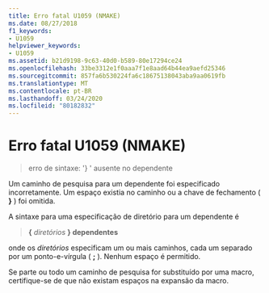 ```yaml
---
title: Erro fatal U1059 (NMAKE)
ms.date: 08/27/2018
f1_keywords:
- U1059
helpviewer_keywords:
- U1059
ms.assetid: b21d9198-9c63-40d0-b589-80e17294ce24
ms.openlocfilehash: 33be3312e1f0aaa7f1e8aad64b44ea9aefd25346
ms.sourcegitcommit: 857fa6b530224fa6c18675138043aba9aa0619fb
ms.translationtype: MT
ms.contentlocale: pt-BR
ms.lasthandoff: 03/24/2020
ms.locfileid: "80182832"
---
```

# <a name="nmake-fatal-error-u1059"></a>Erro fatal U1059 (NMAKE)

> erro de sintaxe: '} ' ausente no dependente

Um caminho de pesquisa para um dependente foi especificado incorretamente. Um espaço existia no caminho ou a chave de fechamento ( **}** ) foi omitida.

A sintaxe para uma especificação de diretório para um dependente é

> **{** *diretórios* **} dependentes**

onde os *diretórios* especificam um ou mais caminhos, cada um separado por um ponto-e-vírgula ( **;** ). Nenhum espaço é permitido.

Se parte ou todo um caminho de pesquisa for substituído por uma macro, certifique-se de que não existam espaços na expansão da macro.
